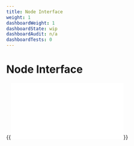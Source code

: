 ```yaml
---
title: Node Interface
weight: 1
dashboardWeight: 1
dashboardState: wip
dashboardAudit: n/a
dashboardTests: 0
---
```


# Node Interface

{{<embed src="../node_base/filecoin_node.id" lang="go" >}}
